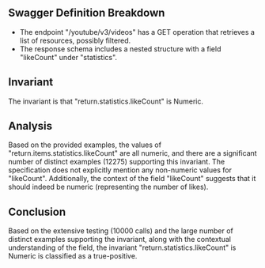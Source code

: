 ## Swagger Definition Breakdown
- The endpoint "/youtube/v3/videos" has a GET operation that retrieves a list of resources, possibly filtered.
- The response schema includes a nested structure with a field "likeCount" under "statistics".

## Invariant
The invariant is that "return.statistics.likeCount" is Numeric.

## Analysis
Based on the provided examples, the values of "return.items.statistics.likeCount" are all numeric, and there are a significant number of distinct examples (12275) supporting this invariant. The specification does not explicitly mention any non-numeric values for "likeCount". Additionally, the context of the field "likeCount" suggests that it should indeed be numeric (representing the number of likes).

## Conclusion
Based on the extensive testing (10000 calls) and the large number of distinct examples supporting the invariant, along with the contextual understanding of the field, the invariant "return.statistics.likeCount" is Numeric is classified as a true-positive.
